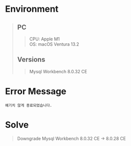 # Environment
> ## PC
>> CPU: Apple M1  
>> OS: macOS Ventura 13.2  
>
> ## Versions
>> Mysql Workbench 8.0.32 CE  

# Error Message
```
예기치 않게 종료되었습니다.
```

# Solve
> Downgrade Mysql Workbench 8.0.32 CE -> 8.0.28 CE  